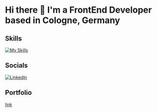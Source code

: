 # Hi there 👋 I'm a FrontEnd Developer based in Cologne, Germany

## Skills
[![My Skills](https://skillicons.dev/icons?i=react,js,html,ts,css,tailwind,bootstrap,git)](https://skillicons.dev)

## Socials
[![LinkedIn](https://img.shields.io/badge/LinkedIn-0A66C2?style=for-the-badge&logo=linkedin&logoColor=white)](https://www.linkedin.com/in/pablo-azadian)

## Portfolio
[link](https://www.pabloazadian.com)

